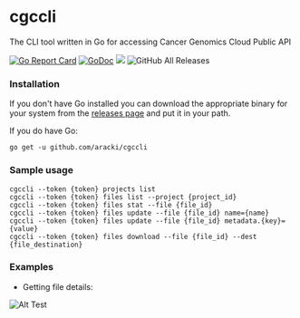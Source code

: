 # cgccli
The CLI tool written in Go for accessing Cancer Genomics Cloud Public API 

[![Go Report Card](https://goreportcard.com/badge/github.com/aracki/cgccli)](https://goreportcard.com/report/github.com/aracki/cgccli)
[![GoDoc](https://godoc.org/github.com/Aracki/cgccli?status.svg)](https://godoc.org/github.com/Aracki/cgccli)
<a href="https://docs.cancergenomicscloud.org/docs/the-cgc-api"><img src="https://img.shields.io/badge/CGC-API%20Reference-blue.svg"></a>
![GitHub All Releases](https://img.shields.io/github/downloads/aracki/cgccli/total.svg)

### Installation
If you don't have Go installed you can download the appropriate binary for your system from the [releases page](https://github.com/Aracki/cgccli/releases) and put it in your path.

If you do have Go:

```
go get -u github.com/aracki/cgccli
```

### Sample usage
```
cgccli --token {token} projects list
cgccli --token {token} files list --project {project_id}
cgccli --token {token} files stat --file {file_id} 
cgccli --token {token} files update --file {file_id} name={name}
cgccli --token {token} files update --file {file_id} metadata.{key}={value}
cgccli --token {token} files download --file {file_id} --dest {file_destination}
```

### Examples

* Getting file details:

![Alt Test](https://i.imgur.com/UUNtPl1.gif)
